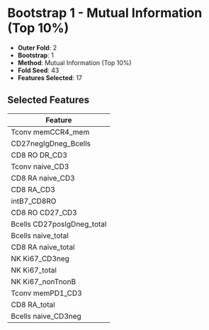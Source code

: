 # Bootstrap 1 - Mutual Information (Top 10%)

- **Outer Fold**: 2
- **Bootstrap**: 1
- **Method**: Mutual Information (Top 10%)
- **Fold Seed**: 43
- **Features Selected**: 17

## Selected Features

| Feature |
|---------|
| Tconv memCCR4_mem |
| CD27negIgDneg_Bcells |
| CD8 RO DR_CD3 |
| Tconv naive_CD3 |
| CD8 RA naive_CD3 |
| CD8 RA_CD3 |
| intB7_CD8RO |
| CD8 RO CD27_CD3 |
| Bcells CD27posIgDneg_total |
| Bcells naive_total |
| CD8 RA naive_total |
| NK Ki67_CD3neg |
| NK Ki67_total |
| NK Ki67_nonTnonB |
| Tconv memPD1_CD3 |
| CD8 RA_total |
| Bcells naive_CD3neg |
